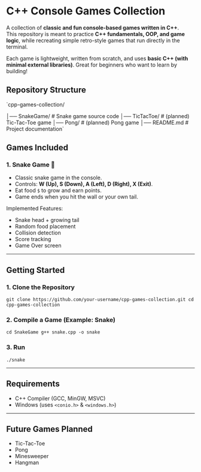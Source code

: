 #  C++ Console Games Collection

A collection of **classic and fun console-based games written in C++**.  
This repository is meant to practice **C++ fundamentals, OOP, and game logic**, while recreating simple retro-style games that run directly in the terminal.

Each game is lightweight, written from scratch, and uses **basic C++ (with minimal external libraries)**. Great for beginners who want to learn by building!

##  Repository Structure

`cpp-games-collection/

│── SnakeGame/        # Snake game source code 
│── TicTacToe/        # (planned) Tic-Tac-Toe game 
│── Pong/             # (planned) Pong game 
│── README.md         # Project documentation`

##  Games Included

### 1. Snake Game 🐍

- Classic snake game in the console.
- Controls: **W (Up), S (Down), A (Left), D (Right), X (Exit)**.
- Eat food `$` to grow and earn points.
- Game ends when you hit the wall or your own tail.

 Implemented Features:

- Snake head + growing tail
- Random food placement
- Collision detection
- Score tracking
- Game Over screen

---

##  Getting Started

### 1. Clone the Repository

`git clone https://github.com/your-username/cpp-games-collection.git cd cpp-games-collection`

### 2. Compile a Game (Example: Snake)

`cd SnakeGame g++ snake.cpp -o snake`

### 3. Run

`./snake`

---

##  Requirements

- C++ Compiler (GCC, MinGW, MSVC)
- Windows (uses `<conio.h>` & `<windows.h>`)

---

##  Future Games Planned

- Tic-Tac-Toe   
- Pong
- Minesweeper
- Hangman
